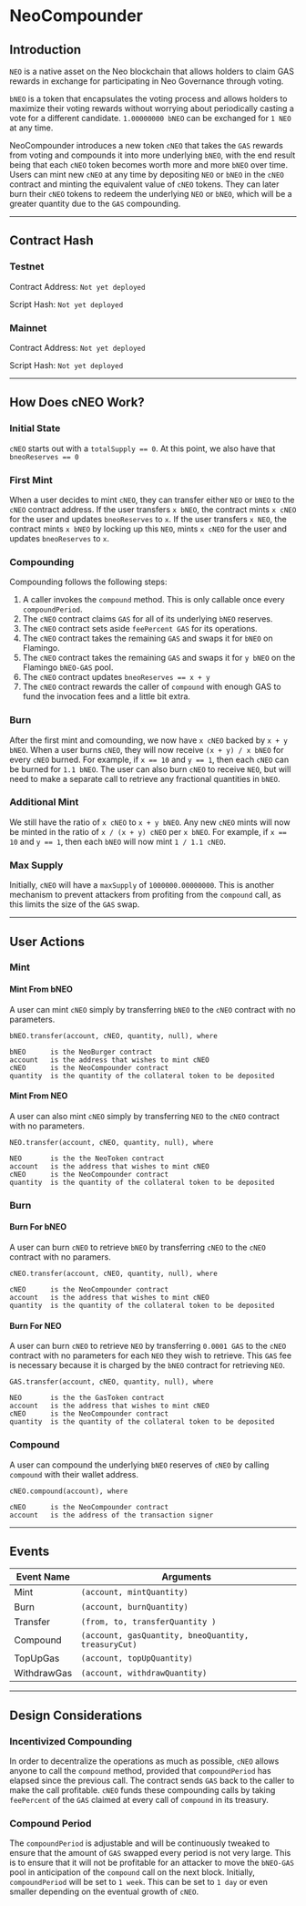 # NeoCompounder

## Introduction

`NEO` is a native asset on the Neo blockchain that allows holders to claim GAS rewards in exchange for participating in Neo Governance through voting.


`bNEO` is a token that encapsulates the voting process and allows holders to maximize their voting rewards without worrying about periodically casting a vote for a different candidate.
`1.00000000 bNEO` can be exchanged for `1 NEO` at any time.


NeoCompounder introduces a new token `cNEO` that takes the `GAS` rewards from voting and compounds it into more underlying `bNEO`, with the end result being that each `cNEO` token becomes worth more and more `bNEO` over time.
Users can mint new `cNEO` at any time by depositing `NEO` or `bNEO` in the `cNEO` contract and minting the equivalent value of `cNEO` tokens.
They can later burn their `cNEO` tokens to redeem the underlying `NEO` or `bNEO`, which will be a greater quantity due to the `GAS` compounding.

---

## Contract Hash

### Testnet

Contract Address: `Not yet deployed`

Script Hash: `Not yet deployed`

### Mainnet

Contract Address: `Not yet deployed`

Script Hash: `Not yet deployed`

---

## How Does cNEO Work?

### Initial State
`cNEO` starts out with a `totalSupply == 0`.
At this point, we also have that `bneoReserves == 0`

### First Mint
When a user decides to mint `cNEO`, they can transfer either `NEO` or `bNEO` to the `cNEO` contract address.
If the user transfers `x bNEO`, the contract mints `x cNEO` for the user and updates `bneoReserves` to `x`.
If the user transfers `x NEO`, the contract mints `x bNEO` by locking up this `NEO`, mints `x cNEO` for the user and updates `bneoReserves` to `x`.

### Compounding
Compounding follows the following steps:
1. A caller invokes the `compound` method. This is only callable once every `compoundPeriod`.
2. The `cNEO` contract claims `GAS` for all of its underlying `bNEO` reserves.
3. The `cNEO` contract sets aside `feePercent GAS` for its operations.
4. The `cNEO` contract takes the remaining `GAS` and swaps it for `bNEO` on Flamingo.
5. The `cNEO` contract takes the remaining `GAS` and swaps it for `y bNEO` on the Flamingo `bNEO-GAS` pool.
6. The `cNEO` contract updates `bneoReserves == x + y` 
7. The `cNEO` contract rewards the caller of `compound` with enough GAS to fund the invocation fees and a little bit extra.

### Burn
After the first mint and comounding, we now have `x cNEO` backed by `x + y bNEO`.
When a user burns `cNEO`, they will now receive `(x + y) / x bNEO` for every `cNEO` burned.
For example, if `x == 10` and `y == 1`, then each `cNEO` can be burned for `1.1 bNEO`.
The user can also burn `cNEO` to receive `NEO`, but will need to make a separate call to retrieve any fractional quantities in `bNEO`.

### Additional Mint
We still have the ratio of `x cNEO` to `x + y bNEO`.
Any new `cNEO` mints will now be minted in the ratio of `x / (x + y) cNEO` per `x bNEO`.
For example, if `x == 10` and `y == 1`, then each `bNEO` will now mint `1 / 1.1 cNEO`.

### Max Supply

Initially, `cNEO` will have a `maxSupply` of `1000000.00000000`.
This is another mechanism to prevent attackers from profiting from the `compound` call, as this limits the size of the `GAS` swap.

---

## User Actions

### Mint

#### Mint From bNEO

A user can mint `cNEO` simply by transferring `bNEO` to the `cNEO` contract with no parameters.

```
bNEO.transfer(account, cNEO, quantity, null), where

bNEO      is the NeoBurger contract
account   is the address that wishes to mint cNEO
cNEO      is the NeoCompounder contract
quantity  is the quantity of the collateral token to be deposited
```

#### Mint From NEO

A user can also mint `cNEO` simply by transferring `NEO` to the `cNEO` contract with no parameters.

```
NEO.transfer(account, cNEO, quantity, null), where

NEO       is the the NeoToken contract
account   is the address that wishes to mint cNEO
cNEO      is the NeoCompounder contract
quantity  is the quantity of the collateral token to be deposited
```

### Burn

#### Burn For bNEO

A user can burn `cNEO` to retrieve `bNEO` by transferring `cNEO` to the `cNEO` contract with no paramers.

```
cNEO.transfer(account, cNEO, quantity, null), where

cNEO      is the NeoCompounder contract
account   is the address that wishes to mint cNEO
quantity  is the quantity of the collateral token to be deposited
```

#### Burn For NEO

A user can burn `cNEO` to retrieve `NEO` by transferring `0.0001 GAS` to the `cNEO` contract with no parameters for each `NEO` they wish to retrieve.
This `GAS` fee is necessary because it is charged by the `bNEO` contract for retrieving `NEO`. 

```
GAS.transfer(account, cNEO, quantity, null), where

NEO       is the the GasToken contract
account   is the address that wishes to mint cNEO
cNEO      is the NeoCompounder contract
quantity  is the quantity of the collateral token to be deposited
```

### Compound

A user can compound the underlying `bNEO` reserves of `cNEO` by calling `compound` with their wallet address.

```
cNEO.compound(account), where

cNEO      is the NeoCompounder contract
account   is the address of the transaction signer
```
 
---

## Events

  | Event Name | Arguments |
  | ------ | ----------- |
  | Mint        | `(account, mintQuantity)` |
  | Burn        | `(account, burnQuantity)` |
  | Transfer    | `(from, to, transferQuantity )` |
  | Compound    | `(account, gasQuantity, bneoQuantity, treasuryCut)` |
  | TopUpGas    | `(account, topUpQuantity)` |
  | WithdrawGas | `(account, withdrawQuantity)` |

---

## Design Considerations

### Incentivized Compounding

In order to decentralize the operations as much as possible, `cNEO` allows anyone to call the `compound` method, provided that `compoundPeriod` has elapsed since the previous call.
The contract sends `GAS` back to the caller to make the call profitable.
`cNEO` funds these compounding calls by taking `feePercent` of the `GAS` claimed at every call of `compound` in its treasury.

### Compound Period

The `compoundPeriod` is adjustable and will be continuously tweaked to ensure that the amount of `GAS` swapped every period is not very large.
This is to ensure that it will not be profitable for an attacker to move the `bNEO-GAS` pool in anticipation of the `compound` call on the next block.
Initially, `compoundPeriod` will be set to `1 week`.
This can be set to `1 day` or even smaller depending on the eventual growth of `cNEO`.
